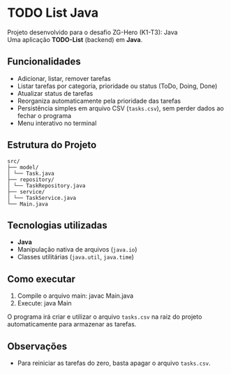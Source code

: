 # TODO List Java

Projeto desenvolvido para o desafio ZG-Hero (K1-T3): Java  
Uma aplicação **TODO-List** (backend) em **Java**.

## Funcionalidades

- Adicionar, listar, remover tarefas
- Listar tarefas por categoria, prioridade ou status (ToDo, Doing, Done)
- Atualizar status de tarefas
- Reorganiza automaticamente pela prioridade das tarefas
- Persistência simples em arquivo CSV (`tasks.csv`), sem perder dados ao fechar o programa
- Menu interativo no terminal

## Estrutura do Projeto
    src/
    ├── model/
    │ └── Task.java
    ├── repository/
    │ └── TaskRepository.java
    ├── service/
    │ └── TaskService.java
    └── Main.java

## Tecnologias utilizadas

- **Java**
- Manipulação nativa de arquivos (`java.io`)
- Classes utilitárias (`java.util`, `java.time`)

## Como executar

1. Compile o arquivo main:
   javac Main.java 
2. Execute:
   java Main

O programa irá criar e utilizar o arquivo `tasks.csv` na raiz do projeto automaticamente para armazenar as tarefas.

## Observações

- Para reiniciar as tarefas do zero, basta apagar o arquivo `tasks.csv`.
